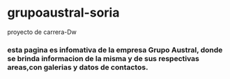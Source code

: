 # grupoaustral-soria
proyecto de carrera-Dw
### esta pagina es infomativa de la empresa Grupo Austral, donde se brinda informacion de la misma y de sus respectivas areas,con galerias y datos de contactos.

